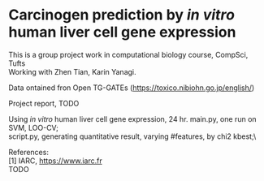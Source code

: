 # Carcinogen prediction by *in vitro* human liver cell gene expression
This is a group project work in computational biology course, CompSci, Tufts\
Working with Zhen Tian, Karin Yanagi.

Data ontained fron Open TG-GATEs (https://toxico.nibiohn.go.jp/english/)

Project report, TODO

Using *in vitro* human liver cell gene expression, 24 hr.
main.py, one run on SVM, LOO-CV;\
script.py, generating quantitative result, varying #features, by chi2 kbest;\


References:\
[1] IARC, https://www.iarc.fr \
TODO
